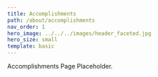 ```yaml
---
title: Accomplishments
path: /about/accomplishments
nav_order: 1
hero_image: ../../../images/header_faceted.jpg
hero_size: small
template: basic
---
```

Accomplishments Page Placeholder.
